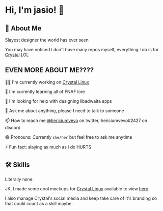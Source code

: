 
# Hi, I'm jasio! 👋


## 🚀 About Me
Slayest designer the world has ever seen

You may have noticed I don't have many repos myself, everything I do is for [Crystal](https://getcryst.al) LOL


## EVEN MORE ABOUT ME????
👩‍💻 I'm currently working on [Crystal Linux](https://getcryst.al)

🧠 I'm currently learning all of FNAF lore

🤔 I'm looking for help with designing libadwaita apps

💬 Ask me about anything, please I need to talk to someone

📫 How to reach me [@hericiumvevo](https://twitter.com/hericiumVEVO) on twitter, hericiumvevo#2427 on discord

😄 Pronouns: Currently `she/her` but feel free to ask me anytime

⚡️ Fun fact: slaying as much as i do HURTS


## 🛠 Skills
Literally none

JK, I made some cool mockups for [Crystal Linux](https://getcryst.al) available to view [here](https://github.com/crystal-linux/demos-mockups).

I also manage Crystal's social media and keep take care of it's branding so that could count as a skill maybe. 
